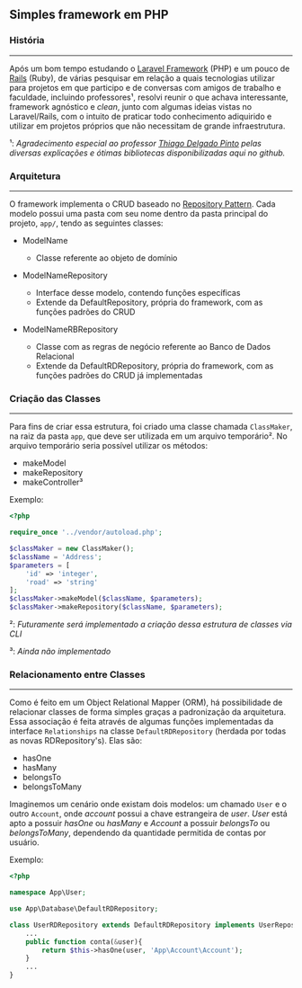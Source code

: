 ## Simples framework em PHP ##

### História ###
----------------
Após um bom tempo estudando o [Laravel Framework](https://github.com/laravel/laravel) (PHP) e um pouco de [Rails](https://github.com/rails/rails) (Ruby), de várias pesquisar em relação a quais tecnologias utilizar para projetos em que participo e 
de conversas com amigos de trabalho e faculdade, incluindo professores¹, resolvi reunir o que achava interessante, framework agnóstico e *clean*, junto com algumas ideias vistas no 
Laravel/Rails, com o intuito de praticar todo conhecimento adiquirido e utilizar em projetos próprios que não necessitam de grande infraestrutura. 

¹: *Agradecimento especial ao professor [Thiago Delgado Pinto](https://github.com/thiagodp) pelas diversas explicações e ótimas bibliotecas disponibilizadas aqui no github.*

### Arquitetura ###
-------------------
O framework implementa o CRUD baseado no [Repository Pattern](https://github.com/domnikl/DesignPatternsPHP/tree/master/More/Repository).
Cada modelo possui uma pasta com seu nome dentro da pasta principal do projeto, ```app/```, tendo as seguintes classes:

- ModelName
    - Classe referente ao objeto de domínio
    
- ModelNameRepository
    - Interface desse modelo, contendo funções específicas
    - Extende da DefaultRepository, própria do framework, com as funções padrões do CRUD
    
- ModelNameRBRepository
    -   Classe com as regras de negócio referente ao Banco de Dados Relacional
    -   Extende da DefaultRDRepository, própria do framework, com as funções padrões do CRUD já implementadas
    
### Criação das Classes ###
---------------------------
Para fins de criar essa estrutura, foi criado uma classe chamada ```ClassMaker```, na raiz da pasta ```app```, que deve ser utilizada em um arquivo temporário².
No arquivo temporário seria possível utilizar os métodos:

- makeModel
- makeRepository
- makeController³
    
Exemplo:

```php
<?php

require_once '../vendor/autoload.php';

$classMaker = new ClassMaker();
$className = 'Address';
$parameters = [
    'id' => 'integer',
    'road' => 'string'
];
$classMaker->makeModel($className, $parameters);
$classMaker->makeRepository($className, $parameters);
```
 
²: *Futuramente será implementado a criação dessa estrutura de classes via CLI*

³: *Ainda não implementado*

### Relacionamento entre Classes ###
------------------------------------
Como é feito em um Object Relational Mapper (ORM), há possibilidade de relacionar classes de forma simples graças a padronização da arquitetura.
Essa associação é feita através de algumas funções implementadas da interface ```Relationships``` na classe ```DefaultRDRepository``` (herdada por todas as novas RDRepository's). Elas são:

- hasOne
- hasMany
- belongsTo
- belongsToMany

Imaginemos um cenário onde existam dois modelos: um chamado ```User``` e o outro ```Account```, onde *account* possui a chave estrangeira de *user*. 
*User* está apto a possuir *hasOne* ou *hasMany* e *Account* a possuir *belongsTo* ou *belongsToMany*, dependendo da quantidade permitida de contas por usuário.

Exemplo:

```php
<?php

namespace App\User;

use App\Database\DefaultRDRepository;

class UserRDRepository extends DefaultRDRepository implements UserRepository {
	...
	public function conta(&user){
        return $this->hasOne(user, 'App\Account\Account');
    }
	...
}
```